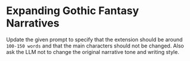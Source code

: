 # Expanding Gothic Fantasy Narratives

Update the given prompt to specify that the extension should be around `100-150 words` and that the main characters should not be changed. Also ask the LLM not to change the original narrative tone and writing style.